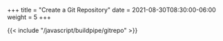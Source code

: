 +++
title = "Create a Git Repository"
date = 2021-08-30T08:30:00-06:00
weight = 5
+++

{{< include "/javascript/buildpipe/gitrepo" >}}

